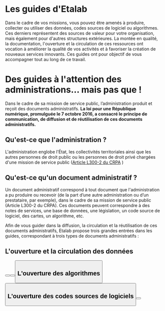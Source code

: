 # Les guides d'Etalab 

Dans le cadre de vos missions, vous pouvez être amenés à produire, collecter ou utiliser des données, codes sources de logiciel ou algorithmes. Ces derniers représentent des sources de valeur pour votre organisation, mais également pour d'autres structures extérieures. La montée en qualité, la documentation, l'ouverture et la circulation de ces ressources ont vocation à améliorer la qualité de vos activités et à favoriser la création de nouveaux services innovants. Ces guides ont pour objectif de vous accompagner tout au long de ce travail. 

# Des guides à l'attention des administrations… mais pas que ! 

Dans le cadre de sa mission de service public, l’administration produit et reçoit des documents administratifs. **La loi pour une République numérique, promulguée le 7 octobre 2016, a consacré le principe de communication, de diffusion et de réutilisation de ces documents administratifs.**

## Qu'est-ce que l'administration ? 

 L'administration englobe l'État, les collectivités territoriales ainsi que les autres personnes de droit public ou les personnes de droit privé chargées d'une mission de service public ([Article L300-2 du CRPA](https://www.legifrance.gouv.fr/affichCodeArticle.do?idArticle=LEGIARTI000033218936&cidTexte=LEGITEXT000031366350&dateTexte=20161009) )

## Qu'est-ce qu'un document administratif ? 

Un document administratif correspond à tout document que l'administration a pu produire ou recevoir (de la part d’une autre administration ou d’un prestataire, par exemple), dans le cadre de sa mission de service public (Article L300-2 du CRPA). Ces documents peuvent correspondre à des notes de services, une base de données, une législation, un code source de logiciel, des cartes, un algorithme, etc. 

Afin de vous guider dans la diffusion, la circulation et la réutilisation de ces documents administratifs, Etalab propose trois grandes entrées dans les guides, correspondant à trois types de documents administratifs : 

## L'ouverture et la circulation des données

<Button link="/qualite/" text="Comment préparer des données à l'ouverture / la circulation ?" />

<Button link="/juridique/" text="Quels jeux de données doivent être publiés en open data ? " />

<Button link="/data.gouv.fr/" text="Comment publier des jeux de données sur data.gouv.fr ?" />

## L'ouverture des algorithmes

<Button link="/algorithmes/" text="Expliquer les algorithmes publics" />

## L'ouverture des codes sources de logiciels

<Button link="/logiciels/" text="Publier des logiciels" />
